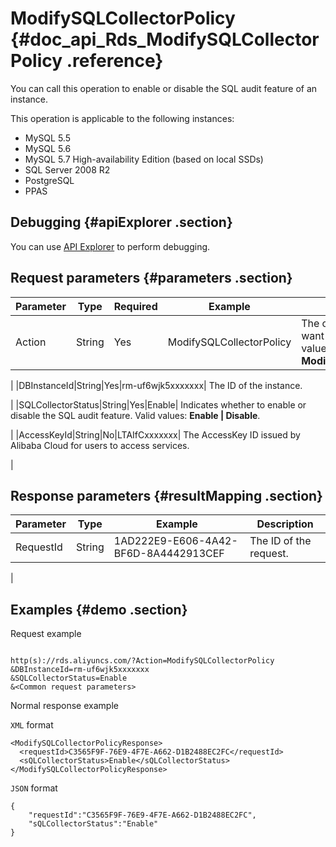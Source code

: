 # ModifySQLCollectorPolicy {#doc_api_Rds_ModifySQLCollectorPolicy .reference}

You can call this operation to enable or disable the SQL audit feature of an instance.

This operation is applicable to the following instances:

-   MySQL 5.5
-   MySQL 5.6
-   MySQL 5.7 High-availability Edition \(based on local SSDs\)
-   SQL Server 2008 R2
-   PostgreSQL
-   PPAS

## Debugging {#apiExplorer .section}

You can use [API Explorer](https://api.aliyun.com/#product=Rds&api=ModifySQLCollectorPolicy) to perform debugging.

## Request parameters {#parameters .section}

|Parameter|Type|Required|Example|Description|
|---------|----|--------|-------|-----------|
|Action|String|Yes|ModifySQLCollectorPolicy| The operation that you want to perform. Set the value to **ModifySQLCollectorPolicy**.

 |
|DBInstanceId|String|Yes|rm-uf6wjk5xxxxxxx| The ID of the instance.

 |
|SQLCollectorStatus|String|Yes|Enable| Indicates whether to enable or disable the SQL audit feature. Valid values: **Enable | Disable**.

 |
|AccessKeyId|String|No|LTAIfCxxxxxxx| The AccessKey ID issued by Alibaba Cloud for users to access services.

 |

## Response parameters {#resultMapping .section}

|Parameter|Type|Example|Description|
|---------|----|-------|-----------|
|RequestId|String|1AD222E9-E606-4A42-BF6D-8A4442913CEF| The ID of the request.

 |

## Examples {#demo .section}

Request example

``` {#request_demo}

http(s)://rds.aliyuncs.com/?Action=ModifySQLCollectorPolicy
&DBInstanceId=rm-uf6wjk5xxxxxxx
&SQLCollectorStatus=Enable 
&<Common request parameters>
```

Normal response example

`XML` format

``` {#xml_return_success_demo}
<ModifySQLCollectorPolicyResponse> 
  <requestId>C3565F9F-76E9-4F7E-A662-D1B2488EC2FC</requestId>
  <sQLCollectorStatus>Enable</sQLCollectorStatus>
</ModifySQLCollectorPolicyResponse> 
```

`JSON` format

``` {#json_return_success_demo}
{
	"requestId":"C3565F9F-76E9-4F7E-A662-D1B2488EC2FC",
	"sQLCollectorStatus":"Enable"
}
```


